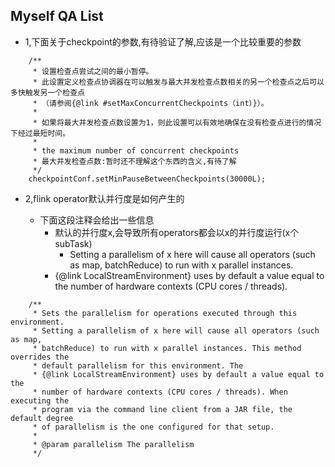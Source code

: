  ## Myself QA List

- 1,下面关于checkpoint的参数,有待验证了解,应该是一个比较重要的参数
```
    /**
     * 设置检查点尝试之间的最小暂停。
     * 此设置定义检查点协调器在可以触发与最大并发检查点数相关的另一个检查点之后可以多快触发另一个检查点
     * （请参阅{@link #setMaxConcurrentCheckpoints（int）}）。
     * 
     * 如果将最大并发检查点数设置为1，则此设置可以有效地确保在没有检查点进行的情况下经过最短时间。
     * 
     * the maximum number of concurrent checkpoints
     * 最大并发检查点数:暂时还不理解这个东西的含义,有待了解
     */
    checkpointConf.setMinPauseBetweenCheckpoints(30000L);
```

- 2,flink operator默认并行度是如何产生的

  - 下面这段注释会给出一些信息
    - 默认的并行度x,会导致所有operators都会以x的并行度运行(x个subTask)
      - Setting a parallelism of x here will cause all operators (such as map, batchReduce) to run with x parallel instances.
    - {@link LocalStreamEnvironment} uses by default a value equal to the number of hardware contexts (CPU cores / threads).
```
	/**
	 * Sets the parallelism for operations executed through this environment.
	 * Setting a parallelism of x here will cause all operators (such as map,
	 * batchReduce) to run with x parallel instances. This method overrides the
	 * default parallelism for this environment. The
	 * {@link LocalStreamEnvironment} uses by default a value equal to the
	 * number of hardware contexts (CPU cores / threads). When executing the
	 * program via the command line client from a JAR file, the default degree
	 * of parallelism is the one configured for that setup.
	 *
	 * @param parallelism The parallelism
	 */
```